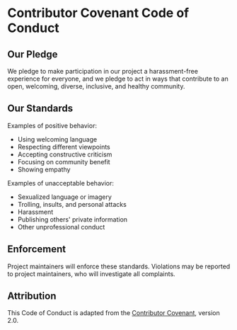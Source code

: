 # Contributor Covenant Code of Conduct

## Our Pledge

We pledge to make participation in our project a harassment-free experience for everyone, and we pledge to act in ways that contribute to an open, welcoming, diverse, inclusive, and healthy community.

## Our Standards

Examples of positive behavior:
* Using welcoming language
* Respecting different viewpoints
* Accepting constructive criticism
* Focusing on community benefit
* Showing empathy

Examples of unacceptable behavior:
* Sexualized language or imagery
* Trolling, insults, and personal attacks
* Harassment
* Publishing others' private information
* Other unprofessional conduct

## Enforcement

Project maintainers will enforce these standards. Violations may be reported to project maintainers, who will investigate all complaints.

## Attribution

This Code of Conduct is adapted from the [Contributor Covenant](https://www.contributor-covenant.org), version 2.0.

